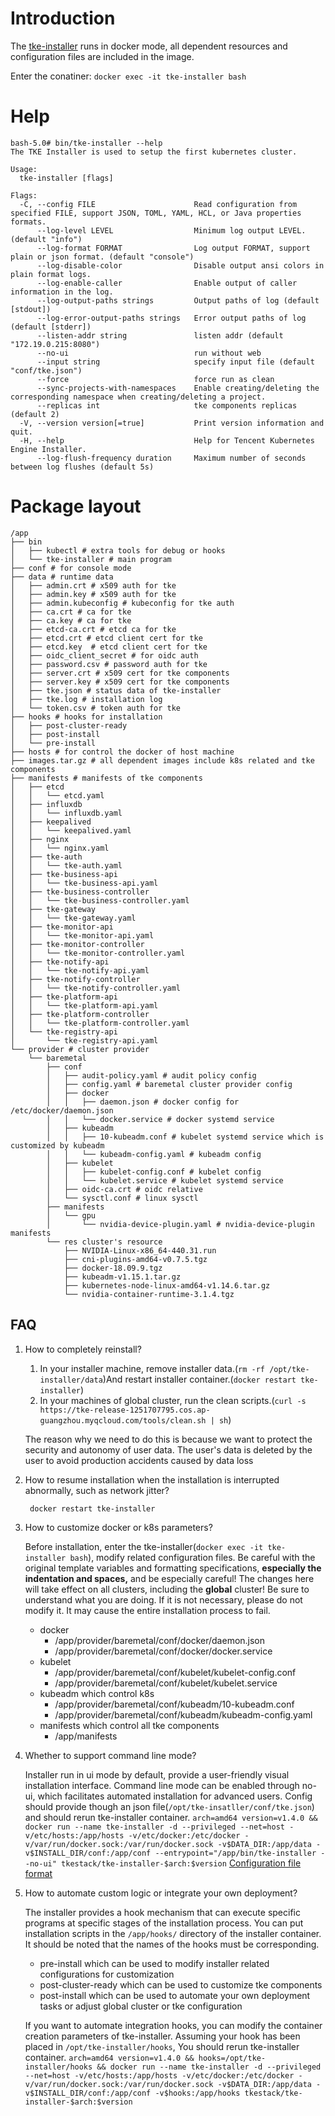 # Introduction

The [tke-installer](../../../cmd/tke-installer) runs in docker mode, all dependent resources and configuration files are included in the image.

Enter the conatiner: `docker exec -it tke-installer bash`

# Help

```
bash-5.0# bin/tke-installer --help
The TKE Installer is used to setup the first kubernetes cluster.

Usage:
  tke-installer [flags]

Flags:
  -C, --config FILE                      Read configuration from specified FILE, support JSON, TOML, YAML, HCL, or Java properties formats.
      --log-level LEVEL                  Minimum log output LEVEL. (default "info")
      --log-format FORMAT                Log output FORMAT, support plain or json format. (default "console")
      --log-disable-color                Disable output ansi colors in plain format logs.
      --log-enable-caller                Enable output of caller information in the log.
      --log-output-paths strings         Output paths of log (default [stdout])
      --log-error-output-paths strings   Error output paths of log (default [stderr])
      --listen-addr string               listen addr (default "172.19.0.215:8080")
      --no-ui                            run without web
      --input string                     specify input file (default "conf/tke.json")
      --force                            force run as clean
      --sync-projects-with-namespaces    Enable creating/deleting the corresponding namespace when creating/deleting a project.
      --replicas int                     tke components replicas (default 2)
  -V, --version version[=true]           Print version information and quit.
  -H, --help                             Help for Tencent Kubernetes Engine Installer.
      --log-flush-frequency duration     Maximum number of seconds between log flushes (default 5s)
```

# Package layout

```
/app
├── bin
│   ├── kubectl # extra tools for debug or hooks
│   └── tke-installer # main program
├── conf # for console mode
├── data # runtime data
│   ├── admin.crt # x509 auth for tke
│   ├── admin.key # x509 auth for tke
│   ├── admin.kubeconfig # kubeconfig for tke auth
│   ├── ca.crt # ca for tke
│   ├── ca.key # ca for tke
│   ├── etcd-ca.crt # etcd ca for tke
│   ├── etcd.crt # etcd client cert for tke
│   ├── etcd.key  # etcd client cert for tke
│   ├── oidc_client_secret # for oidc auth
│   ├── password.csv # password auth for tke
│   ├── server.crt # x509 cert for tke components
│   ├── server.key # x509 cert for tke components
│   ├── tke.json # status data of tke-installer
│   ├── tke.log # installation log
│   └── token.csv # token auth for tke
├── hooks # hooks for installation
│   ├── post-cluster-ready
│   ├── post-install
│   └── pre-install
├── hosts # for control the docker of host machine
├── images.tar.gz # all dependent images include k8s related and tke components
├── manifests # manifests of tke components
│   ├── etcd
│   │   └── etcd.yaml
│   ├── influxdb
│   │   └── influxdb.yaml
│   ├── keepalived
│   │   └── keepalived.yaml
│   ├── nginx
│   │   └── nginx.yaml
│   ├── tke-auth
│   │   └── tke-auth.yaml
│   ├── tke-business-api
│   │   └── tke-business-api.yaml
│   ├── tke-business-controller
│   │   └── tke-business-controller.yaml
│   ├── tke-gateway
│   │   └── tke-gateway.yaml
│   ├── tke-monitor-api
│   │   └── tke-monitor-api.yaml
│   ├── tke-monitor-controller
│   │   └── tke-monitor-controller.yaml
│   ├── tke-notify-api
│   │   └── tke-notify-api.yaml
│   ├── tke-notify-controller
│   │   └── tke-notify-controller.yaml
│   ├── tke-platform-api
│   │   └── tke-platform-api.yaml
│   ├── tke-platform-controller
│   │   └── tke-platform-controller.yaml
│   └── tke-registry-api
│       └── tke-registry-api.yaml
└── provider # cluster provider
    └── baremetal
        ├── conf
        │   ├── audit-policy.yaml # audit policy config
        │   ├── config.yaml # baremetal cluster provider config
        │   ├── docker
        │   │   ├── daemon.json # docker config for /etc/docker/daemon.json
        │   │   └── docker.service # docker systemd service
        │   ├── kubeadm
        │   │   ├── 10-kubeadm.conf # kubelet systemd service which is customized by kubeadm
        │   │   └── kubeadm-config.yaml # kubeadm config
        │   ├── kubelet
        │   │   ├── kubelet-config.conf # kubelet config
        │   │   └── kubelet.service # kubelet systemd service
        │   ├── oidc-ca.crt # oidc relative
        │   └── sysctl.conf # linux sysctl
        ├── manifests
        │   └── gpu
        │       └── nvidia-device-plugin.yaml # nvidia-device-plugin manifests
        └── res cluster's resource
            ├── NVIDIA-Linux-x86_64-440.31.run
            ├── cni-plugins-amd64-v0.7.5.tgz
            ├── docker-18.09.9.tgz
            ├── kubeadm-v1.15.1.tar.gz
            ├── kubernetes-node-linux-amd64-v1.14.6.tar.gz
            └── nvidia-container-runtime-3.1.4.tgz 
```

## FAQ

1. How to completely reinstall?

    1. In your installer machine, remove installer data.(`rm -rf /opt/tke-installer/data`)And restart installer container.(`docker restart tke-installer`)
    2. In your machines of global cluster, run the clean scripts.(`curl -s https://tke-release-1251707795.cos.ap-guangzhou.myqcloud.com/tools/clean.sh | sh`)

    The reason why we need to do this is because we want to protect the security and autonomy of user data. The user's data is deleted by the user to avoid production accidents caused by data loss

2. How to resume installation when the installation is interrupted abnormally, such as network jitter?

        docker restart tke-installer

3. How to customize docker or k8s parameters?

    Before installation, enter the tke-installer(`docker exec -it tke-installer bash`), modify related configuration files.
    Be careful with the original template variables and formatting specifications, **especially the indentation and spaces,** and be especially careful!
    The changes here will take effect on all clusters, including the **global** cluster!
    Be sure to understand what you are doing. If it is not necessary, please do not modify it. It may cause the entire installation process to fail.

    - docker
      - /app/provider/baremetal/conf/docker/daemon.json
      - /app/provider/baremetal/conf/docker/docker.service
    - kubelet
      - /app/provider/baremetal/conf/kubelet/kubelet-config.conf
      - /app/provider/baremetal/conf/kubelet/kubelet.service
    - kubeadm which control k8s
      - /app/provider/baremetal/conf/kubeadm/10-kubeadm.conf
      - /app/provider/baremetal/conf/kubeadm/kubeadm-config.yaml
    - manifests which control all tke components
      - /app/manifests

4. Whether to support command line mode?

    Installer run in ui mode by default, provide a user-friendly visual installation interface. 
    Command line mode can be enabled through no-ui, which facilitates automated installation for advanced users.
    Config should provide though an json file(`/opt/tke-insatller/conf/tke.json`) and should rerun tke-installer container.
    `arch=amd64 version=v1.4.0 && docker run --name tke-installer -d --privileged --net=host -v/etc/hosts:/app/hosts -v/etc/docker:/etc/docker -v/var/run/docker.sock:/var/run/docker.sock -v$DATA_DIR:/app/data -v$INSTALL_DIR/conf:/app/conf --entrypoint="/app/bin/tke-installer --no-ui" tkestack/tke-installer-$arch:$version`
    [Configuration file format](./installer-config.md)

5. How to automate custom logic or integrate your own deployment?

    The installer provides a hook mechanism that can execute specific programs at specific stages of the installation process.
    You can put installation scripts in the `/app/hooks/` directory of the installer container. It should be noted that the names of the hooks must be corresponding.

    - pre-install which can be used to modify installer related configurations for customization
    - post-cluster-ready which can be used to customize tke components
    - post-install which can be used to automate your own deployment tasks or adjust global cluster or tke configuration

    If you want to automate integration hooks, you can modify the container creation parameters of tke-installer.
    Assuming your hook has been placed in `/opt/tke-installer/hooks`, You should rerun tke-installer container.
    `arch=amd64 version=v1.4.0 && hooks=/opt/tke-installer/hooks && docker run --name tke-installer -d --privileged --net=host -v/etc/hosts:/app/hosts -v/etc/docker:/etc/docker -v/var/run/docker.sock:/var/run/docker.sock -v$DATA_DIR:/app/data -v$INSTALL_DIR/conf:/app/conf -v$hooks:/app/hooks tkestack/tke-installer-$arch:$version`
